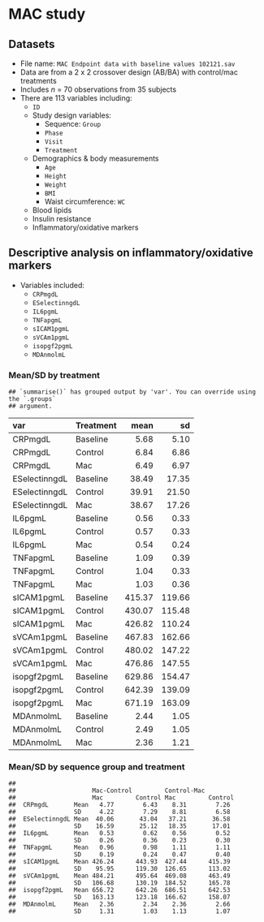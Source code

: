 MAC study
================

## Datasets

-   File name: `MAC Endpoint data with baseline values 102121.sav`
-   Data are from a 2 x 2 crossover design (AB/BA) with control/mac
    treatments
-   Includes *n* = 70 observations from 35 subjects
-   There are 113 variables including:
    -   `ID`
    -   Study design variables:
        -   Sequence: `Group`
        -   `Phase`  
        -   `Visit`
        -   `Treatment`
    -   Demographics & body measurements
        -   `Age`
        -   `Height`
        -   `Weight`
        -   `BMI`
        -   Waist circumference: `WC`
    -   Blood lipids
    -   Insulin resistance
    -   Inflammatory/oxidative markers

## Descriptive analysis on inflammatory/oxidative markers

-   Variables included:
    -   `CRPmgdL`
    -   `ESelectinngdL`
    -   `IL6pgmL`
    -   `TNFapgmL`
    -   `sICAM1pgmL`
    -   `sVCAm1pgmL`
    -   `isopgf2pgmL`
    -   `MDAnmolmL`

### Mean/SD by treatment

    ## `summarise()` has grouped output by 'var'. You can override using the `.groups`
    ## argument.

| var           | Treatment |   mean |     sd |
|:--------------|:----------|-------:|-------:|
| CRPmgdL       | Baseline  |   5.68 |   5.10 |
| CRPmgdL       | Control   |   6.84 |   6.86 |
| CRPmgdL       | Mac       |   6.49 |   6.97 |
| ESelectinngdL | Baseline  |  38.49 |  17.35 |
| ESelectinngdL | Control   |  39.91 |  21.50 |
| ESelectinngdL | Mac       |  38.67 |  17.26 |
| IL6pgmL       | Baseline  |   0.56 |   0.33 |
| IL6pgmL       | Control   |   0.57 |   0.33 |
| IL6pgmL       | Mac       |   0.54 |   0.24 |
| TNFapgmL      | Baseline  |   1.09 |   0.39 |
| TNFapgmL      | Control   |   1.04 |   0.33 |
| TNFapgmL      | Mac       |   1.03 |   0.36 |
| sICAM1pgmL    | Baseline  | 415.37 | 119.66 |
| sICAM1pgmL    | Control   | 430.07 | 115.48 |
| sICAM1pgmL    | Mac       | 426.82 | 110.24 |
| sVCAm1pgmL    | Baseline  | 467.83 | 162.66 |
| sVCAm1pgmL    | Control   | 480.02 | 147.22 |
| sVCAm1pgmL    | Mac       | 476.86 | 147.55 |
| isopgf2pgmL   | Baseline  | 629.86 | 154.47 |
| isopgf2pgmL   | Control   | 642.39 | 139.09 |
| isopgf2pgmL   | Mac       | 671.19 | 163.09 |
| MDAnmolmL     | Baseline  |   2.44 |   1.05 |
| MDAnmolmL     | Control   |   2.49 |   1.05 |
| MDAnmolmL     | Mac       |   2.36 |   1.21 |

### Mean/SD by sequence group and treatment

    ##                                                            
    ##                     Mac-Control         Control-Mac        
    ##                     Mac         Control Mac         Control
    ##  CRPmgdL       Mean   4.77        6.43    8.31        7.26 
    ##                SD     4.22        7.29    8.81        6.58 
    ##  ESelectinngdL Mean  40.06       43.04   37.21       36.58 
    ##                SD    16.59       25.12   18.35       17.01 
    ##  IL6pgmL       Mean   0.53        0.62    0.56        0.52 
    ##                SD     0.26        0.36    0.23        0.30 
    ##  TNFapgmL      Mean   0.96        0.98    1.11        1.11 
    ##                SD     0.19        0.24    0.47        0.40 
    ##  sICAM1pgmL    Mean 426.24      443.93  427.44      415.39 
    ##                SD    95.95      119.30  126.65      113.02 
    ##  sVCAm1pgmL    Mean 484.21      495.64  469.08      463.49 
    ##                SD   106.68      130.19  184.52      165.78 
    ##  isopgf2pgmL   Mean 656.72      642.26  686.51      642.53 
    ##                SD   163.13      123.18  166.62      158.07 
    ##  MDAnmolmL     Mean   2.36        2.34    2.36        2.66 
    ##                SD     1.31        1.03    1.13        1.07
